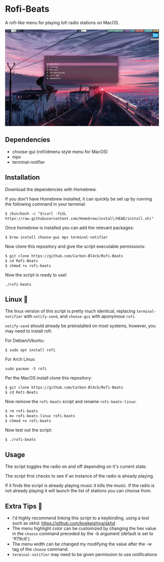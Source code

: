 # Rofi-Beats
A rofi-like menu for playing lofi radio stations on MacOS.

![demo.png](demo.png)

## Dependencies
- choose-gui (rofi/dmenu style menu for MacOS)
- mpv
- terminal-notifier

## Installation

Download the dependencies with Homebrew.

If you don't have Homebrew installed, it can quickly be set up by running the following command in your terminal:

```
$ /bin/bash -c "$(curl -fsSL https://raw.githubusercontent.com/Homebrew/install/HEAD/install.sh)"
```
Once homebrew is installed you can add the relevant packages:

```
$ brew install choose-gui mpv terminal-notifier
```

Now clone this repository and give the script executable permissions:

```
$ git clone https://github.com/Carbon-Bl4ck/Rofi-Beats
$ cd Rofi-Beats
$ chmod +x rofi-beats
```
Now the script is ready to use! 

```
./rofi-beats
```

## Linux 🐧

The linux version of this script is pretty much identical, replacing `terminal-notifier` with `notify-send`, and `choose-gui` with aponymous `rofi`

`notify-send` should already be preinstalled on most systems, however, you may need to install rofi:

For Debian/Ubuntu:
```
$ sudo apt install rofi
```
For Arch Linux:

```
sudo pacman -S rofi
```

Per the MacOS install clone this repository:

```
$ git clone https://github.com/Carbon-Bl4ck/Rofi-Beats
$ cd Rofi-Beats
```
Now remove the `rofi-beats` script and rename `rofi-beats-linux`:

```
$ rm rofi-beats
$ mv rofi-beats-linux rofi-beats
$ chmod +x rofi-beats
```

Now test out the script:
```
$ ./rofi-beats
```
## Usage

The script toggles the radio on and off depending on it's current state. 

The script first checks to see if an instance of the radio is already playing. 

If it finds the script is already playing music it kills the music. If the radio is not already playing it will launch the list of stations you can choose from.

## Extra Tips 📝

- I'd highly recommend linking this script to a keybinding, using a tool such as skhd: https://github.com/koekeishiya/skhd
- The menu highlight color can be customized by changing the hex value in the `choose` command preceded by the -b argument (default is set to 'ff79c6').
- The menu width can be changed my modifying the value after the -w tag of the `choose` command.
- `terminal-notifier` may need to be given permission to use notifications

